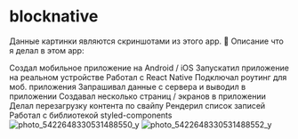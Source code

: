 # blocknative
Данные картинки являются скриншотами из этого app. 👀 Описание что я делал в этом app:

Создал мобильное приложение на Android / iOS
Запускатил приложение на реальном устройстве
Работал с React Native
Подключал роутинг для моб. приложения
Запрашивал данные с сервера и выводил в приложении
Создавал несколько страниц / экранов в приложении
Делал перезагрузку контента по свайпу
Рендерил список записей
Работал с библиотекой styled-components![photo_5422648330531488550_y](https://user-images.githubusercontent.com/92331986/200187088-1a5a439a-e886-4b56-b540-bb03ed8c822e.jpg)
![photo_5422648330531488552_y](https://user-images.githubusercontent.com/92331986/200187090-60287932-0852-4db8-a3d6-f6f83183e705.jpg)
